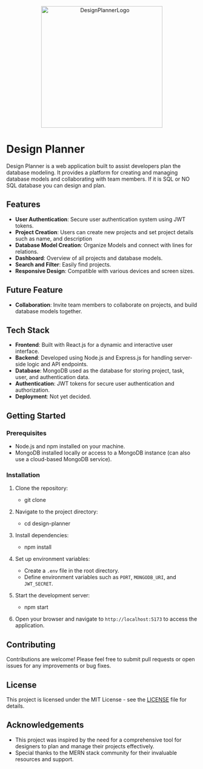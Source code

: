 <p align="center">
  <img src="https://raw.githubusercontent.com/safeerep/design-planner/feat/basics/assets/dp-removebg-preview.png" width="320" alt="DesignPlannerLogo" />
</p>

# Design Planner

Design Planner is a web application built to assist developers plan the database modeling. It provides a platform for creating and managing database models and collaborating with team members. If it is SQL or NO SQL database you can design and plan.

## Features

- **User Authentication**: Secure user authentication system using JWT tokens.
- **Project Creation**: Users can create new projects and set project details such as name, and description
- **Database Model Creation**: Organize Models and connect with lines for relations.
- **Dashboard**: Overview of all projects and database models.
- **Search and Filter**: Easily find projects.
- **Responsive Design**: Compatible with various devices and screen sizes.

## Future Feature

- **Collaboration**: Invite team members to collaborate on projects, and build database models together.

## Tech Stack

- **Frontend**: Built with React.js for a dynamic and interactive user interface.
- **Backend**: Developed using Node.js and Express.js for handling server-side logic and API endpoints.
- **Database**: MongoDB used as the database for storing project, task, user, and authentication data.
- **Authentication**: JWT tokens for secure user authentication and authorization.
- **Deployment**: Not yet decided.

## Getting Started

### Prerequisites

- Node.js and npm installed on your machine.
- MongoDB installed locally or access to a MongoDB instance (can also use a cloud-based MongoDB service).

### Installation

1. Clone the repository:

   - git clone <repository-url>

2. Navigate to the project directory:

   - cd design-planner

3. Install dependencies:

   - npm install

4. Set up environment variables:

   - Create a `.env` file in the root directory.
   - Define environment variables such as `PORT`, `MONGODB_URI`, and `JWT_SECRET`.

5. Start the development server:

   - npm start

6. Open your browser and navigate to `http://localhost:5173` to access the application.

## Contributing

Contributions are welcome! Please feel free to submit pull requests or open issues for any improvements or bug fixes.

## License

This project is licensed under the MIT License - see the [LICENSE](https://github.com/safeerep/design-planner/blob/main/LICENSE.md) file for details.

## Acknowledgements

- This project was inspired by the need for a comprehensive tool for designers to plan and manage their projects effectively.
- Special thanks to the MERN stack community for their invaluable resources and support.
